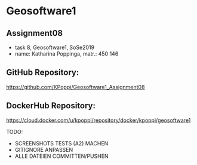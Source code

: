 ﻿# Geosoftware1
## Assignment08


- task 8, Geosoftware1, SoSe2019
- name: Katharina Poppinga, matr.: 450 146


## GitHub Repository:
https://github.com/KPoppi/Geosoftware1_Assignment08


## DockerHub Repository:
https://cloud.docker.com/u/kpoppi/repository/docker/kpoppi/geosoftware1




TODO:
- SCREENSHOTS TESTS (A2) MACHEN
- GITIGNORE ANPASSEN
- ALLE DATEIEN COMMITTEN/PUSHEN
